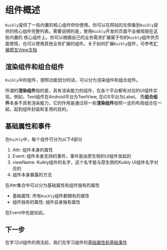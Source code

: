 # 组件概述

``Kuikly``提供了一些内置的核心组件供你使用。你可以在网站的左侧看到``Kuikly``提供的核心组件完整列表。需要说明的是，使用``Kuikly``开发的页面不会被局限在这些内置的
核心组件上。你可以根据自己的业务需求扩展属于你的``Kuikly``组件供页面使用，也可以使用其他业务扩展的组件。关于如何扩展``Kuikly``组件，可参考[扩展原生View文档](../../DevGuide/expand-native-ui.md)

## 渲染组件和组合组件

``Kuikly``中的组件，按照功能划分的话，可以分为渲染组件和组合组件。

所谓的**渲染组件**指的是，具有渲染能力的组件，在各个平台都有对应的UI组件实现。例如，Text组件在Android平台为TextView, 在iOS平台为Label。
而**组合组件**本身不具有渲染能力，它的作用是通过将一些**渲染组件**按照一定的布局组合在一起，起到组件封装和复用的目的。

## 基础属性和事件

在``Kuikly``中，每个组件可分为以下4部分

1. Attr: 组件本身的属性
2. Event: 组件本身支持的事件，事件是由原生侧的UI组件发起的
3. viewName: Kuikly组件的名字，这个名字是与原生侧的Kuikly UI组件名字对应的
4. 组件本身暴露的方法

在Attr集合中可以分为基础属性和组件独有的属性

* 基础属性: 所有``Kuikly``组件都拥有的属性
* 组件独有的属性: 组件自身独有属性

在Event中也是如此。

## 下一步

在学习UI组件的用法前，我们先学习组件的[基础属性和基础事件](basic-attr-event.md)